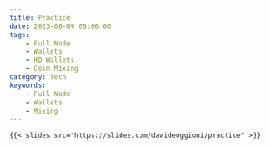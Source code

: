 ```yaml
---
title: Practice
date: 2023-08-09 09:00:00
tags:
    - Full Node
    - Wallets
    - HD Wallets
    - Coin Mixing
category: tech
keywords:
    - Full Node
    - Wallets
    - Mixing
---
```


    {{< slides src="https://slides.com/davideoggioni/practice" >}}